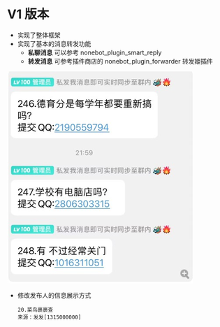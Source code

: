 # V1 版本

- 实现了整体框架
- 实现了基本的消息转发功能
  - **私聊消息** 可以参考 nonebot_plugin_smart_reply
  - **转发消息** 可参考插件商店的 nonebot_plugin_forwarder 转发姬插件

![image-example](assets/example.jpg)

- 修改发布人的信息展示方式

  ```
  20.菜鸟裹裹查
  来源：发发[1315000000]
  ```

### 